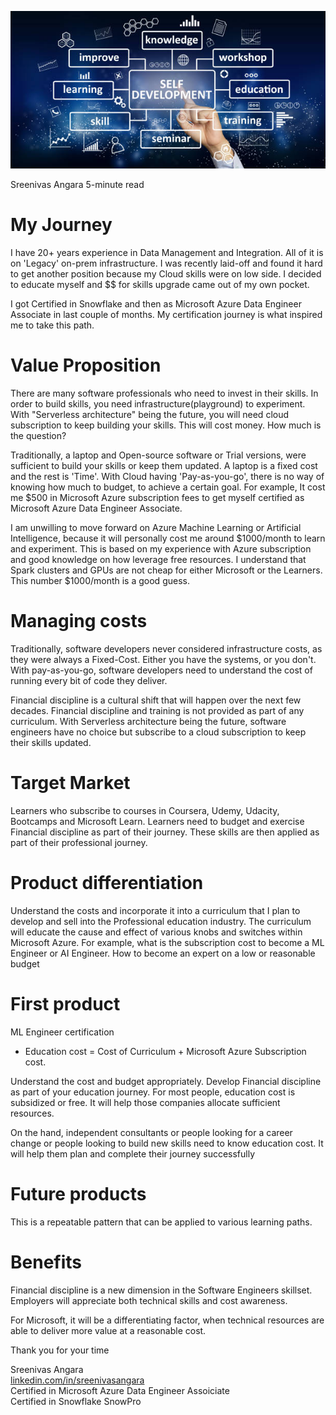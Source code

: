 ![My Image](learn.jpg)

Sreenivas Angara 5-minute read

# My Journey
I have 20+ years experience in Data Management and Integration. All of it is on 'Legacy' on-prem infrastructure. I was recently laid-off and found it hard to get another position because my Cloud skills were on low side. I decided to educate myself and $$ for skills upgrade came out of my own pocket.

<p>I got Certified in Snowflake and then as Microsoft Azure Data Engineer Associate in last couple of months. My certification journey is what inspired me to take this path.</p>

# Value Proposition

There are many software professionals who need to invest in their skills. In order to build skills, you need infrastructure(playground) to experiment. With "Serverless architecture" being the future, you will need cloud subscription to keep building your skills. This will cost money. How much is the question? 
 
Traditionally, a laptop and Open-source software or Trial versions, were sufficient to build your skills or keep them updated. A laptop is a fixed cost and the rest is 'Time'. With Cloud having 'Pay-as-you-go', there is no way of knowing how much to budget, to achieve a certain goal. For example, It cost me $500 in Microsoft Azure subscription fees to get myself certified as Microsoft Azure Data Engineer Associate.
 
I am unwilling to move forward on Azure Machine Learning or Artificial Intelligence, because it will personally cost me around $1000/month to learn and experiment. This is based on my experience with Azure subscription and good knowledge on how leverage free resources. I understand that Spark clusters and GPUs are not cheap for either Microsoft or the Learners. This number $1000/month is a good guess.
 
# Managing costs

<p>Traditionally, software developers never considered infrastructure costs, as they were always a Fixed-Cost. Either you have the systems, or you don't.  With pay-as-you-go, software developers need to understand the cost of running every bit of code they deliver.</p>
<p>Financial discipline is a cultural shift that will happen over the next few decades. Financial discipline and training is not provided as part of any curriculum. With Serverless architecture being the future, software engineers have no choice but subscribe to a cloud subscription to keep their skills updated.</p>
 
# Target Market

Learners who subscribe to courses in Coursera, Udemy, Udacity, Bootcamps and Microsoft Learn. Learners need to budget and exercise Financial discipline as part of their journey. These skills are then applied as part of their professional journey.
 
# Product differentiation

Understand the costs and incorporate it into a curriculum that I plan to develop and sell into the Professional education industry. The curriculum will educate the cause and effect of various knobs and switches within Microsoft Azure.  For example, what is the subscription cost to become a ML Engineer or AI Engineer. How to become an expert on a low or reasonable budget
 
# First product

<p>ML Engineer certification</p>

* Education cost = Cost of Curriculum + Microsoft Azure Subscription cost.  

<p>Understand the cost and budget appropriately. Develop Financial discipline as part of your education journey. For most people, education cost is subsidized or free. It will help those companies allocate sufficient resources.</p>
<p>On the hand, independent consultants or people looking for a career change or people looking to build new skills need to know education cost. It will help them plan and complete their journey successfully</p>
 
# Future products

This is a repeatable pattern that can be applied to various learning paths.
 
# Benefits

Financial discipline is a new dimension in the Software Engineers skillset. Employers will appreciate both technical skills and cost awareness. <p>For Microsoft, it will be a differentiating factor, when technical resources are able to deliver more value at a reasonable cost.</p>

<p>Thank you for your time</p>
<p>Sreenivas Angara<br>
<a href="https://www.linkedin.com/in/sreenivasangara">linkedin.com/in/sreenivasangara</a><br>
Certified in Microsoft Azure Data Engineer Assoiciate<br>
Certified in Snowflake SnowPro</p>

